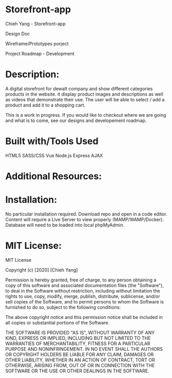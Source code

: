 # Storefront-app
Chieh Yang - Storefront-app

Design Doc

Wireframe/Prototypes porject

Project Roadmap - Development

# Description:

A digital storefront for dewalt company and show different categories products in the website. it display product images and
descriptions as well as videos that demonstrate their use. The user will be able to select / add a
product and add it to a shopping cart.

This is a work in progress. If you would like to checkout where we are going and what is to come, see our designs and developement roadmap.


# Built with/Tools Used

HTML5
SASS/CSS
Vue
Node.js
Express
AJAX
# Additional Resources:
# Installation:
No particular installation required. Download repo and open in a code editor. Content will require a Live Server to view properly (MAMP/WAMP/Docker). Database will need to be loaded into local phpMyAdmin.

# MIT License:
MIT License

Copyright (c) [2020] [Chieh Yang]

Permission is hereby granted, free of charge, to any person obtaining a copy of this software and associated documentation files (the "Software"), to deal in the Software without restriction, including without limitation the rights to use, copy, modify, merge, publish, distribute, sublicense, and/or sell copies of the Software, and to permit persons to whom the Software is furnished to do so, subject to the following conditions:

The above copyright notice and this permission notice shall be included in all copies or substantial portions of the Software.

THE SOFTWARE IS PROVIDED "AS IS", WITHOUT WARRANTY OF ANY KIND, EXPRESS OR IMPLIED, INCLUDING BUT NOT LIMITED TO THE WARRANTIES OF MERCHANTABILITY, FITNESS FOR A PARTICULAR PURPOSE AND NONINFRINGEMENT. IN NO EVENT SHALL THE AUTHORS OR COPYRIGHT HOLDERS BE LIABLE FOR ANY CLAIM, DAMAGES OR OTHER LIABILITY, WHETHER IN AN ACTION OF CONTRACT, TORT OR OTHERWISE, ARISING FROM, OUT OF OR IN CONNECTION WITH THE SOFTWARE OR THE USE OR OTHER DEALINGS IN THE SOFTWARE.